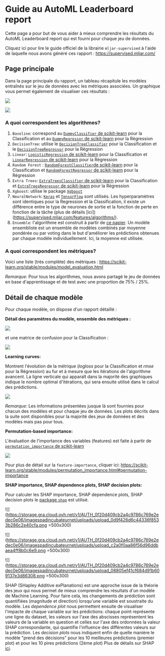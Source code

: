 # Guide au AutoML Leaderboard report

Cette page a pour but de vous aider à mieux comprendre les résultats du AutoML Leaderboard report qui est fourni pour chaque jeu de données.

Cliquez ici pour lire le guide officiel de la librairie `mljar-supervised` à l'aide de laquelle nous avons généré ces rapport : https://supervised.mljar.com/

## Page principale

Dans la page principale du rapport, un tableau récapitule les modèles entraînés sur le jeu de données avec les métriques associées. Un graphique vous permet également de visualiser ces résultats :

![](https://storage.gra.cloud.ovh.net/v1/AUTH_0f20d409cb2a4c9786c769e2edec0e06/imagespadincubateurnet/uploads/upload_0a89bb8156a84a6eecc08aa537ce14af.png)

![](https://storage.gra.cloud.ovh.net/v1/AUTH_0f20d409cb2a4c9786c769e2edec0e06/imagespadincubateurnet/uploads/upload_2d16a5e2955e2e9ed810819c82d3cd7c.png)


### A quoi correspondent les algorithmes?

1. `Baseline`: correspond au [`DummyClassifier` de scikit-learn](https://scikit-learn.org/stable/modules/generated/sklearn.dummy.DummyClassifier.html) pour la Classification et au [`DummyRegressor` de scikit-learn](https://scikit-learn.org/stable/modules/generated/sklearn.dummy.DummyRegressor.html) pour la Régression
2. `DecisionTree`: utilise le [`DecisionTreeClassifier`](https://scikit-learn.org/stable/modules/generated/sklearn.tree.DecisionTreeClassifier.html) pour la Classification et le [`DecisionTreeRegressor`](https://scikit-learn.org/stable/modules/generated/sklearn.tree.DecisionTreeRegressor.html) pour la Régression
3. `Linear`: [`LogisticRegression` de scikit-learn](https://scikit-learn.org/0.16/modules/generated/sklearn.linear_model.LogisticRegression.html) pour la Classification et  [`LinearRegression` de scikit-learn](https://scikit-learn.org/stable/modules/generated/sklearn.linear_model.LinearRegression.html) pour la Régression
4. `Random Forest` : [`RandomForestClassifier`de scikit-learn](https://scikit-learn.org/stable/modules/generated/sklearn.ensemble.RandomForestClassifier.html) pour la Classification et [`RandomForestRegressor` de scikit-learn](https://scikit-learn.org/stable/modules/generated/sklearn.ensemble.RandomForestRegressor.html) pour la Régression
5. `Extra Trees`: [`ExtraTreesClassifier` de scikit-learn](https://scikit-learn.org/stable/modules/generated/sklearn.ensemble.ExtraTreesClassifier.html) pour la Classification et  [`ExtraTreesRegressor` de scikit-learn](https://scikit-learn.org/stable/modules/generated/sklearn.ensemble.ExtraTreesRegressor.html) pour la Régression
6. `Xgboost`: utilise le package [`Xgboost`](https://xgboost.readthedocs.io/en/latest/index.html)
7. `NeuralNetwork`: [`Keras`](https://keras.io) et [`TensorFlow`](https://www.tensorflow.org) sont utilisés. Les hyperparamètres sont identiques pour la Regression et la Classification, il existe un différence entre le type de neurones de sortie et la fonction de perte en fonction de la tâche (plus de détails [ici])(https://supervised.mljar.com/features/algorithms/).
8. `Ensemble`: l'algorithme est construit à partir de [ce papier](http://www.cs.cornell.edu/~alexn/papers/shotgun.icml04.revised.rev2.pdf). Un modèle ensembliste est un ensemble de modèles combinés par moyenne pondérée ou par voting dans le but d'améliorer les prédictions obtenues par chaque modèle individuellement. Ici, la moyenne est utilisée.


### A quoi correspondent les métriques?

Voici une liste (très complète) des métriques : https://scikit-learn.org/stable/modules/model_evaluation.html



*Remarque:* Pour tous les algorithmes, nous avons partagé le jeu de données en base d'apprentissage et de test avec une proportion de 75% / 25%.



## Détail de chaque modèle

Pour chaque modèle, on dispose d'un rapport détaillé :

**Détail des paramètres du modèle, ensemble des métriques :**


![](https://storage.gra.cloud.ovh.net/v1/AUTH_0f20d409cb2a4c9786c769e2edec0e06/imagespadincubateurnet/uploads/upload_f38a93bc7bfb7ab6b04bcaeacb98cdd2.png)

et une matrice de confusion pour la Classification :
 
![](https://storage.gra.cloud.ovh.net/v1/AUTH_0f20d409cb2a4c9786c769e2edec0e06/imagespadincubateurnet/uploads/upload_287b10760cab43d831685a476ed0a421.png)


**Learning curves:**

Montrent l'évolution de la métrique (*logloss* pour la Classification et *rmse* pour la Régression) au fur et à mesure que les itérations de l'algorithme avancent. La ligne verticale qui apparaît dans la majorité des graphiques indique le nombre optimal d'itérations, qui sera ensuite utilisé dans le calcul des prédictions.

![](https://storage.gra.cloud.ovh.net/v1/AUTH_0f20d409cb2a4c9786c769e2edec0e06/imagespadincubateurnet/uploads/upload_ec388131c685a744ad919138c9a1b104.png)

*Remarque:* Les informations présentées jusque là sont fournies pour chacun des modèles et pour chaque jeu de données. Les plots décrits dans la suite sont disponibles pour la majorité des jeux de données et des modèles mais pas pour tous.

**Permutation-based importance:**

L'évaluation de l'importance des variables (features) est faite à partir de [`permutation_importance` de scikit-learn](https://scikit-learn.org/stable/modules/generated/sklearn.inspection.permutation_importance.html)

![](https://storage.gra.cloud.ovh.net/v1/AUTH_0f20d409cb2a4c9786c769e2edec0e06/imagespadincubateurnet/uploads/upload_f765abeebade2054a4a26bd09e04db14.png)


Pour plus de détail sur la `feature-importance`, cliquer ici: https://scikit-learn.org/stable/modules/permutation_importance.html#permutation-importance

**SHAP importance, SHAP dependence plots, SHAP decision plots:**

Pour calculer les SHAP importance, SHAP dependence plots, SHAP decision plots le [package `shap`](https://shap.readthedocs.io/en/latest/) est utilisé.

![](https://storage.gra.cloud.ovh.net/v1/AUTH_0f20d409cb2a4c9786c769e2edec0e06/imagespadincubateurnet/uploads/upload_0d9f426d6c44336f8533b286c2e40cfa.png =500x300)


![](https://storage.gra.cloud.ovh.net/v1/AUTH_0f20d409cb2a4c9786c769e2edec0e06/imagespadincubateurnet/uploads/upload_c2a0f0aa86f56d96ddbaea4ff8b0c6e9.png =500x300)

![](https://storage.gra.cloud.ovh.net/v1/AUTH_0f20d409cb2a4c9786c769e2edec0e06/imagespadincubateurnet/uploads/upload_08805ef41cf684d91b609137e3d86308.png =500x300)



SHAP (SHapley Additive exPlanations) est une approche issue de la théorie des jeux qui nous permet de mieux comprendre les résultats d'un modèle de Machine Learning.
Pour faire cela, les changements de prédiction sont quantifiées (magnitude et direction) lorsqu'une variable est soustraite du modèle.
Les *dependence plot* nous permettent ensuite de visualiser l'impacte de chaque variable sur les prédictions: chaque point représente une ligne du dataset, les valeurs sur l'axe des abscisses représentent les valeurs de la variable en question et celles sur l'axe des ordonnées la valeur SHAP correspondante, qui quantifie l'influence des différentes valeurs sur la prédiction.
Les *decision plots* nous indiquent enfin de quelle manière le modèle "prend des décisions" pour les 10 meilleures prédictions (premier plot) et pour les 10 pires prédictions (2ème plot)
Plus de détails sur SHAP [ici](https://github.com/slundberg/shap/blob/master/README.md).










